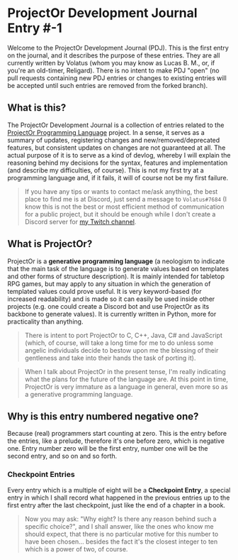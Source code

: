 # ProjectOr Development Journal Entry #-1

Welcome to the ProjectOr Development Journal (PDJ). This is the first entry on
the journal, and it describes the purpose of these entries. They are all
currently written by Volatus (whom you may know as Lucas B. M., or, if you're
an old-timer, Religard). There is no intent to make PDJ "open" (no pull
requests containing new PDJ entries or changes to existing entries will be
accepted until such entries are removed from the forked branch).

## What is this?

The ProjectOr Development Journal is a collection of entries related to the
[ProjectOr Programming Language](https://github.com/volatusveritas/projector)
project. In a sense, it serves as a summary of updates, registering changes and
new/removed/deprecated features, but consistent updates on changes are not
guaranteed at all. The actual purpose of it is to serve as a kind of devlog,
whereby I will explain the reasoning behind my decisions for the syntax,
features and implementation (and describe my difficulties, of course). This is
not my first try at a programming language and, if it fails, it will of course
not be my first failure.

> If you have any tips or wants to contact me/ask anything, the best place to
> find me is at Discord, just send a message to `Volatus#7684` (I know this is
> not the best or most efficient method of communication for a public project,
> but it should be enough while I don't create a Discord server for [my Twitch
> channel](https://twitch.tv/veritasvolatus).

## What is ProjectOr?

ProjectOr is a **generative programming language** (a neologism to indicate
that the main task of the language is to generate values based on templates and
other forms of structure description). It is mainly intended for tabletop RPG
games, but may apply to any situation in which the generation of templated
values could prove useful. It is very keyword-based (for increased readability)
and is made so it can easily be used inside other projects (e.g. one could
create a Discord bot and use ProjectOr as its backbone to generate values). It
is currently written in Python, more for practicality than anything.

> There is intent to port ProjectOr to C, C++, Java, C# and JavaScript (which,
> of course, will take a long time for me to do unless some angelic individuals
> decide to bestow upon me the blessing of their gentleness and take into their
> hands the task of porting it).

<!-- This comment is an MD028 fix-hack -->

> When I talk about ProjectOr in the present tense, I'm really indicating what
> the plans for the future of the language are. At this point in time,
> ProjectOr is very immature as a language in general, even more so as a
> generative programming language.

## Why is this entry numbered negative one?

Because (real) programmers start counting at zero. This is the entry before the
entries, like a prelude, therefore it's one before zero, which is negative one.
Entry number zero will be the first entry, number one will be the second entry,
and so on and so forth.

### Checkpoint Entries

Every entry which is a multiple of eight will be a **Checkpoint Entry**, a
special entry in which I shall record what happened in the previous entries up
to the first entry after the last checkpoint, just like the end of a chapter in
a book.

> Now you may ask: "Why eight? Is there any reason behind such a specific
> choice?", and I shall answer, like the ones who know me should expect, that
> there is no particular motive for this number to have been chosen... besides
> the fact it's the closest integer to ten which is a power of two, of course.
